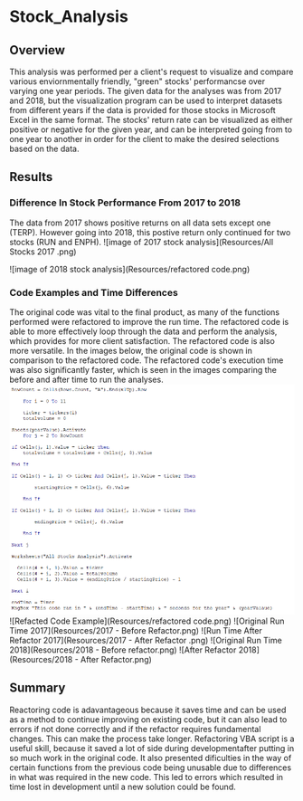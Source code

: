 # Stock_Analysis

## Overview
This analysis was performed per a client's request to visualize and compare various enviornmentally friendly, "green" stocks' performancse over varying one year periods. The given data for the analyses was from 2017 and 2018, but the visualization program can be used to interpret datasets from different years if the data is provided for those stocks in Microsoft Excel in the same format. The stocks' return rate can be visualized as either positive or negative for the given year, and can be interpreted going from to one year to another in order for the client to make the desired selections based on the data. 
## Results
### Difference In Stock Performance From 2017 to 2018 
The data from 2017 shows positive returns on all data sets except one (TERP). However going into 2018, this postive return only continued for two stocks (RUN and ENPH). 
![image of 2017 stock analysis](Resources/All Stocks 2017 .png)

![image of 2018 stock analysis](Resources/refactored code.png)
### Code Examples and Time Differences
The original code was vital to the final product, as many of the functions performed were refactored to improve the run time. The refactored code is able to more effectively loop through the data and perform the analysis, which provides for more client satisfaction. The refactored code is also more versatile. In the images below, the original code is shown in comparison to the refactored code. The refactored code's execution time was also significantly faster, which is seen in the images comparing the before and after time to run the analyses. 
![Original Code Example](Resources/original_code.png)
![Refacted Code Example](Resources/refactored code.png)
![Original Run Time 2017](Resources/2017 - Before Refactor.png)
![Run Time After Refactor 2017](Resources/2017 - After Refactor .png)
![Original Run Time 2018](Resources/2018 - Before refactor.png)
![After Refactor 2018](Resources/2018 - After Refactor.png)
## Summary
Reactoring code is adavantageous because it saves time and can be used as a method to continue improving on existing code, but it can also lead to errors if not done correctly and if the refactor requires fundamental changes. This can make the process take longer.
Refactoring VBA script is a useful skill, because it saved a lot of side during developmentafter putting in so much work in the original code. It also presented dificulties in the way of certain functions from the previous code being unusable due to differences in what was required in the new code. This led to errors which resulted in time lost in development until a new solution could be found. 
